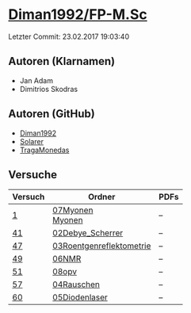 # [Diman1992/FP-M.Sc](https://github.com/Diman1992/FP-M.Sc)

Letzter Commit: 23.02.2017 19:03:40

## Autoren (Klarnamen)
- Jan Adam
- Dimitrios Skodras

## Autoren (GitHub)
- [Diman1992](https://github.com/Diman1992)
- [Solarer](https://github.com/Solarer)
- [TragaMonedas](https://github.com/TragaMonedas)

## Versuche

|       Versuch        |                                                                  Ordner                                                                   |PDFs|
|----------------------|-------------------------------------------------------------------------------------------------------------------------------------------|----|
|[1](../../versuch/1)  |[07Myonen](https://github.com/Diman1992/FP-M.Sc/tree/master/07Myonen)<br/>[Myonen](https://github.com/Diman1992/FP-M.Sc/tree/master/Myonen)|–   |
|[41](../../versuch/41)|[02Debye_Scherrer](https://github.com/Diman1992/FP-M.Sc/tree/master/02Debye_Scherrer)                                                      |–   |
|[47](../../versuch/47)|[03Roentgenreflektometrie](https://github.com/Diman1992/FP-M.Sc/tree/master/03Roentgenreflektometrie)                                      |–   |
|[49](../../versuch/49)|[06NMR](https://github.com/Diman1992/FP-M.Sc/tree/master/06NMR)                                                                            |–   |
|[51](../../versuch/51)|[08opv](https://github.com/Diman1992/FP-M.Sc/tree/master/08opv)                                                                            |–   |
|[57](../../versuch/57)|[04Rauschen](https://github.com/Diman1992/FP-M.Sc/tree/master/04Rauschen)                                                                  |–   |
|[60](../../versuch/60)|[05Diodenlaser](https://github.com/Diman1992/FP-M.Sc/tree/master/05Diodenlaser)                                                            |–   |
